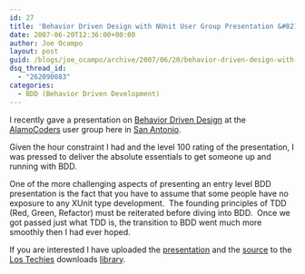 ```yaml
---
id: 27
title: 'Behavior Driven Design with NUnit User Group Presentation &#8211; Level 100'
date: 2007-06-20T12:36:00+00:00
author: Joe Ocampo
layout: post
guid: /blogs/joe_ocampo/archive/2007/06/20/behavior-driven-design-with-nunit-user-group-presentation-level-100.aspx
dsq_thread_id:
  - "262090083"
categories:
  - BDD (Behavior Driven Development)
---
```

I recently gave a presentation on <A href="http://behaviour-driven.org/" target="_blank">Behavior Driven Design</A> at the <A href="http://alamocoders.net/" target="_blank">AlamoCoders</A>&nbsp;user group here in <A href="http://www.sanantoniocvb.com/" target="_blank">San Antonio</A>.


  


Given the hour constraint I had and the level 100 rating of the presentation, I was pressed to deliver the absolute essentials to get someone up and running with BDD.


  


One of the more challenging aspects of presenting an entry level BDD presentation is the fact that you have to assume that some people have no exposure to any XUnit type development.&nbsp; The founding principles of TDD (Red, Green, Refactor) must be reiterated before diving into BDD.&nbsp; Once we got passed just what TDD is, the transition to BDD went much more smoothly then I had ever hoped.


  


If you are interested I have uploaded the <A href="http://lostechies.com/files/folders/280/download.aspx" target="_blank">presentation</A> and the <A href="http://lostechies.com/files/folders/279/download.aspx" target="_blank">source</A> to the <A href="http://lostechies.com/" target="_blank">Los Techies</A> downloads <A href="http://lostechies.com/files/8/default.aspx" target="_blank">library</A>.